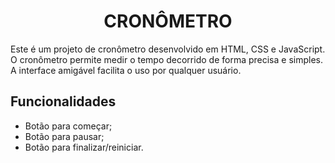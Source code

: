 <h1 align="center">CRONÔMETRO</h1>
<p>Este é um projeto de cronômetro desenvolvido em HTML, CSS e JavaScript. O cronômetro permite medir o tempo decorrido de forma precisa e simples. A interface amigável facilita o uso por qualquer usuário.</p>
<h2>Funcionalidades</h2>
<ul>
  <li>Botão para começar;</li>
  <li>Botão para pausar;</li>
  <li>Botão para finalizar/reiniciar.</li>
</ul>
